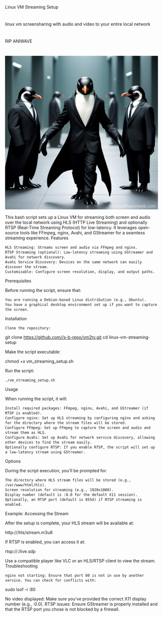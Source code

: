 Linux VM Streaming Setup
#
linux vm screensharing with audio and video to your entire local network
#


RIP ANIWAVE
#
![Alt text](https://github.com/s-b-repo/vm2tv/blob/main/782c0e2e-a3de-4334-988f-b6c4597a1ff6.jpg)


This bash script sets up a Linux VM for streaming both screen and audio over the local network using HLS (HTTP Live Streaming) and optionally RTSP (Real-Time Streaming Protocol) for low-latency. It leverages open-source tools like FFmpeg, nginx, Avahi, and GStreamer for a seamless streaming experience.
Features

    HLS Streaming: Streams screen and audio via FFmpeg and nginx.
    RTSP Streaming (optional): Low-latency streaming using GStreamer and Avahi for network discovery.
    Avahi Service Discovery: Devices on the same network can easily discover the stream.
    Customizable: Configure screen resolution, display, and output paths.

Prerequisites

Before running the script, ensure that:

    You are running a Debian-based Linux distribution (e.g., Ubuntu).
    You have a graphical desktop environment set up if you want to capture the screen.

Installation

    Clone the repository:


git clone https://github.com//s-b-repo/vm2tv.git
cd linux-vm-streaming-setup

Make the script executable:


chmod +x vm_streaming_setup.sh

Run the script:



    ./vm_streaming_setup.sh

Usage

When running the script, it will:

    Install required packages: FFmpeg, nginx, Avahi, and GStreamer (if RTSP is enabled).
    Configure nginx: Set up HLS streaming by configuring nginx and asking for the directory where the stream files will be stored.
    Configure FFmpeg: Set up FFmpeg to capture the screen and audio and stream them as HLS.
    Configure Avahi: Set up Avahi for network service discovery, allowing other devices to find the stream easily.
    Optionally configure RTSP: If you enable RTSP, the script will set up a low-latency stream using GStreamer.

Options

During the script execution, you’ll be prompted for:

    The directory where HLS stream files will be stored (e.g., /var/www/html/hls).
    Screen resolution for streaming (e.g., 1920x1080).
    Display number (default is :0.0 for the default X11 session).
    Optionally, an RTSP port (default is 8554) if RTSP streaming is enabled.

Example: Accessing the Stream

After the setup is complete, your HLS stream will be available at:

http://<your-vm-ip>/hls/stream.m3u8

If RTSP is enabled, you can access it at:


rtsp://<your-vm-ip>:<rtsp-port>/live.sdp

Use a compatible player like VLC or an HLS/RTSP client to view the stream.
Troubleshooting

    nginx not starting: Ensure that port 80 is not in use by another service. You can check for conflicts with:

 

sudo lsof -i :80

No video displayed: Make sure you’ve provided the correct X11 display number (e.g., :0.0).
RTSP issues: Ensure GStreamer is properly installed and that the RTSP port you chose is not blocked by a firewall.
